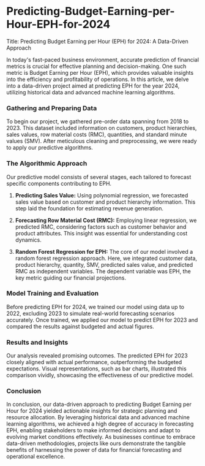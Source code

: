 # Predicting-Budget-Earning-per-Hour-EPH-for-2024

Title: Predicting Budget Earning per Hour (EPH) for 2024: A Data-Driven Approach

In today's fast-paced business environment, accurate prediction of financial metrics is crucial for effective planning and decision-making. One such metric is Budget Earning per Hour (EPH), which provides valuable insights into the efficiency and profitability of operations. In this article, we delve into a data-driven project aimed at predicting EPH for the year 2024, utilizing historical data and advanced machine learning algorithms.

### Gathering and Preparing Data
To begin our project, we gathered pre-order data spanning from 2018 to 2023. This dataset included information on customers, product hierarchies, sales values, row material costs (RMC), quantities, and standard minute values (SMV). After meticulous cleaning and preprocessing, we were ready to apply our predictive algorithms.

### The Algorithmic Approach
Our predictive model consists of several stages, each tailored to forecast specific components contributing to EPH.

1. **Predicting Sales Value:** Using polynomial regression, we forecasted sales value based on customer and product hierarchy information. This step laid the foundation for estimating revenue generation.

2. **Forecasting Row Material Cost (RMC):** Employing linear regression, we predicted RMC, considering factors such as customer behavior and product attributes. This insight was essential for understanding cost dynamics.

3. **Random Forest Regression for EPH:** The core of our model involved a random forest regression approach. Here, we integrated customer data, product hierarchy, quantity, SMV, predicted sales value, and predicted RMC as independent variables. The dependent variable was EPH, the key metric guiding our financial projections.

### Model Training and Evaluation
Before predicting EPH for 2024, we trained our model using data up to 2022, excluding 2023 to simulate real-world forecasting scenarios accurately. Once trained, we applied our model to predict EPH for 2023 and compared the results against budgeted and actual figures.

### Results and Insights
Our analysis revealed promising outcomes. The predicted EPH for 2023 closely aligned with actual performance, outperforming the budgeted expectations. Visual representations, such as bar charts, illustrated this comparison vividly, showcasing the effectiveness of our predictive model.

### Conclusion
In conclusion, our data-driven approach to predicting Budget Earning per Hour for 2024 yielded actionable insights for strategic planning and resource allocation. By leveraging historical data and advanced machine learning algorithms, we achieved a high degree of accuracy in forecasting EPH, enabling stakeholders to make informed decisions and adapt to evolving market conditions effectively. As businesses continue to embrace data-driven methodologies, projects like ours demonstrate the tangible benefits of harnessing the power of data for financial forecasting and operational excellence.
